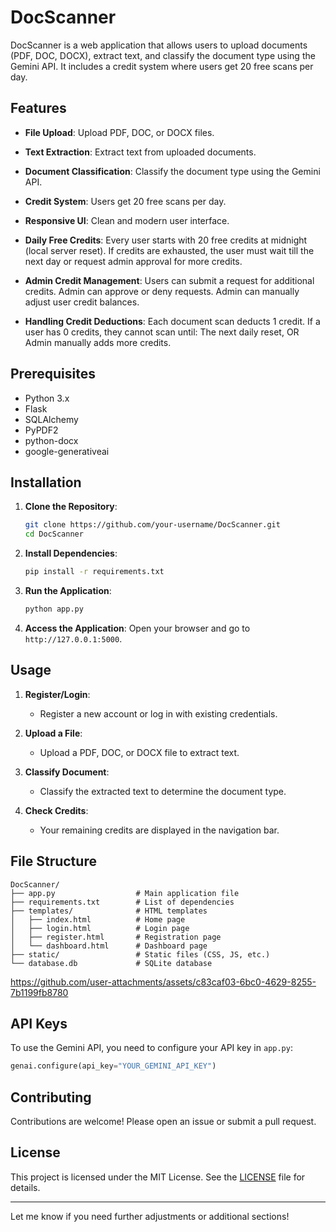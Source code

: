 # DocScanner

DocScanner is a web application that allows users to upload documents (PDF, DOC, DOCX), extract text, and classify the document type using the Gemini API. It includes a credit system where users get 20 free scans per day.

## Features

- **File Upload**: Upload PDF, DOC, or DOCX files.
- **Text Extraction**: Extract text from uploaded documents.
- **Document Classification**: Classify the document type using the Gemini API.
- **Credit System**: Users get 20 free scans per day.
- **Responsive UI**: Clean and modern user interface.

- **Daily Free Credits**:
   Every user starts with 20 free credits at midnight (local server reset).
   If credits are exhausted, the user must wait till the next day or request admin approval for more credits.

- **Admin Credit Management**:
   Users can submit a request for additional credits.
   Admin can approve or deny requests.
   Admin can manually adjust user credit balances.

- **Handling Credit Deductions**:
   Each document scan deducts 1 credit.
   If a user has 0 credits, they cannot scan until:
   The next daily reset, OR
   Admin manually adds more credits.

## Prerequisites

- Python 3.x
- Flask
- SQLAlchemy
- PyPDF2
- python-docx
- google-generativeai

## Installation

1. **Clone the Repository**:
   ```bash
   git clone https://github.com/your-username/DocScanner.git
   cd DocScanner
   ```

2. **Install Dependencies**:
   ```bash
   pip install -r requirements.txt
   ```

3. **Run the Application**:
   ```bash
   python app.py
   ```

4. **Access the Application**:
   Open your browser and go to `http://127.0.0.1:5000`.

## Usage

1. **Register/Login**:
   - Register a new account or log in with existing credentials.

2. **Upload a File**:
   - Upload a PDF, DOC, or DOCX file to extract text.

3. **Classify Document**:
   - Classify the extracted text to determine the document type.

4. **Check Credits**:
   - Your remaining credits are displayed in the navigation bar.

## File Structure

```
DocScanner/
├── app.py                  # Main application file
├── requirements.txt        # List of dependencies
├── templates/              # HTML templates
│   ├── index.html          # Home page
│   ├── login.html          # Login page
│   ├── register.html       # Registration page
│   └── dashboard.html      # Dashboard page
├── static/                 # Static files (CSS, JS, etc.)
└── database.db             # SQLite database
```


https://github.com/user-attachments/assets/c83caf03-6bc0-4629-8255-7b1199fb8780


## API Keys

To use the Gemini API, you need to configure your API key in `app.py`:

```python
genai.configure(api_key="YOUR_GEMINI_API_KEY")
```

## Contributing

Contributions are welcome! Please open an issue or submit a pull request.

## License

This project is licensed under the MIT License. See the [LICENSE](LICENSE) file for details.

---

Let me know if you need further adjustments or additional sections!
